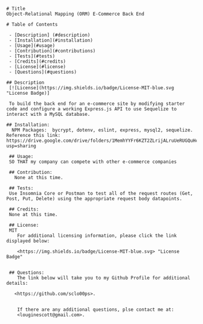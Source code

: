 

    # Title 
    Object-Relational Mapping (ORM) E-Commerce Back End

    # Table of Contents

     - [Description] (#description)
     - [Installation](#installation)
     - [Usage](#usage)
     - [Contribution](#contributions)
     - [Tests](#tests)
     - [Credits](#credits)
     - [License](#license)
     - [Questions](#questions)

    ## Description
     [![License](https://img.shields.io/badge/License-MIT-blue.svg "License Badge)]

     To build the back end for an e-commerce site by modifying starter code and configure a working Express.js API to use Sequelize to interact with a MySQL database.  

    ## Installation:
      NPM Packages:  bycrypt, dotenv, eslint, express, mysql2, sequelize. Reference this link:  https://drive.google.com/drive/folders/1MemhYYFr6KZT2ZLrijALruUeRUGQuHca?usp=sharing

     ## Usage:
     SO THAT my company can compete with other e-commerce companies

     ## Contribution:
       None at this time.

     ## Tests:
     Use Insomnia Core or Postman to test all of the request routes (Get, Post, Put, Delete) using the appropriate request body datapoints.

     ## Credits:
     None at this time.
     
     ## License:
     MIT
        For additional licensing information, please click the link displayed below:

        <https://img.shields.io/badge/License-MIT-blue.svg> "License Badge"

        
     ## Questions:
        The link below will take you to my Github Profile for additional details:

       <https://github.com/sclo00ps>.
      
    
        If there are any additional questions, plse contact me at:  
        <louginescott@gmail.com>.

    